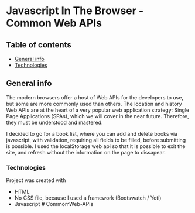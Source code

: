 # Javascript In The Browser - Common Web APIs

## Table of contents
* [General info](#general-info)
* [Technologies](#technologies)

## General info
The modern browsers offer a host of Web APIs for the developers to use, but some are more commonly used than others. The location and history Web APIs are at the heart of a very popular web application strategy: Single Page Applications (SPAs), which we will cover in the near future. Therefore, they must be understood and mastered.

I decided to go for a book list, where you can add and delete books via javascript, with validation, requiring all fields to be filled, before submitting is possible. 
I used the localStorage web api so that it is possible to exit the site, and refresh without the information on the page to dissapear.

### Technologies
Project was created with
* HTML
* No CSS file, because I used a framework (Bootswatch / Yeti)
* Javascript
#   C o m m o m W e b - A P I s  
 